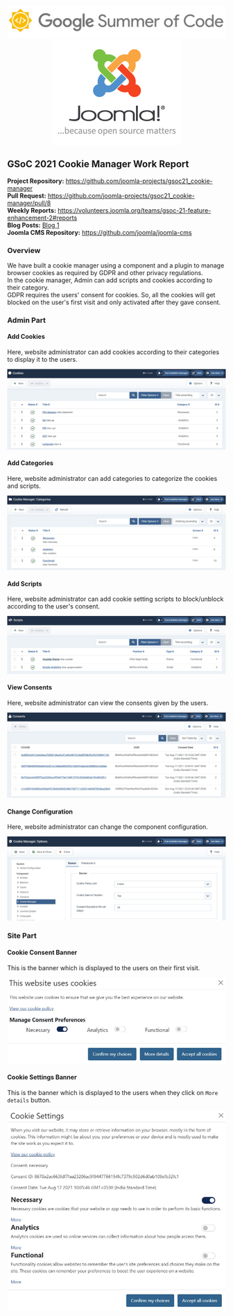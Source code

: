 <div align="center">
<img alt="Google Summer of Code logo" src="src/gsoc-logo.jpg">
<img alt="Joomla! logo" src="src/joomla-logo.png">
</div>

## GSoC 2021 Cookie Manager Work Report
**Project Repository:** https://github.com/joomla-projects/gsoc21_cookie-manager
<br>
**Pull Request:** https://github.com/joomla-projects/gsoc21_cookie-manager/pull/8
<br>
**Weekly Reports:** https://volunteers.joomla.org/teams/gsoc-21-feature-enhancement-2#reports
<br>
**Blog Posts:** [Blog 1](https://community.joomla.org/gsoc-2021/gsoc-project-cookie-manager.html)
<br>
**Joomla CMS Repository:** https://github.com/joomla/joomla-cms

### Overview
We have built a cookie manager using a component and a plugin to manage browser cookies as required by GDPR and other privacy regulations.
<br>
In the cookie manager, Admin can add scripts and cookies according to their category.
<br>
GDPR requires the users' consent for cookies. So, all the cookies will get blocked on the user's first visit and only activated after they gave consent.

### Admin Part
#### Add Cookies
Here, website administrator can add cookies according to their categories to display it to the users.
<div>
<img alt="Add Cookies" src="src/cookies.JPG">
</div>

#### Add Categories
Here, website administrator can add categories to categorize the cookies and scripts.
<div>
<img alt="Add Categories" src="src/categories.JPG">
</div>

#### Add Scripts
Here, website administrator can add cookie setting scripts to block/unblock according to the user's consent.
<div>
<img alt="Add Scripts" src="src/scripts.JPG">
</div>

#### View Consents
Here, website administrator can view the consents given by the users.
<div>
<img alt="View Consents" src="src/consents.JPG">
</div>

#### Change Configuration
Here, website administrator can change the component configuration.
<div>
<img alt="Change Configuration" src="src/config.JPG">
</div>

### Site Part
#### Cookie Consent Banner
This is the banner which is displayed to the users on their first visit.
<div>
<img alt="Cookie Consent Banner" src="src/consent-banner.jpg">
</div>

#### Cookie Settings Banner
This is the banner which is displayed to the users when they click on `More details` button.
<div>
<img alt="Cookie Settings Banner" src="src/settings-banner.jpg">
</div>
